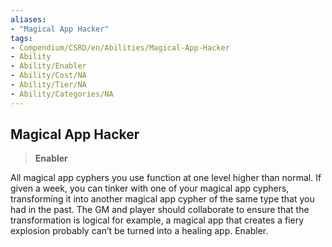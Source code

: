 ```yaml
---
aliases:
- "Magical App Hacker"
tags:
- Compendium/CSRD/en/Abilities/Magical-App-Hacker
- Ability
- Ability/Enabler
- Ability/Cost/NA
- Ability/Tier/NA
- Ability/Categories/NA
---
```


  
## Magical App Hacker  
>**Enabler**
  
All magical app cyphers you use function at one level higher than normal. If given a week, you can tinker with one of your magical app cyphers, transforming it into another magical app cypher of the same type that you had in the past. The GM and player should collaborate to ensure that the transformation is logical for example, a magical app that creates a fiery explosion probably can’t be turned into a healing app. Enabler.
